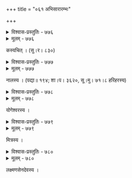 +++
title = "०६१ अभिसारारम्भः"

+++



<details><summary>विश्वास-प्रस्तुतिः - ७७६</summary>

पतिर् दुर्वञ्चो’यं विधुरमलिनो वर्त्म विषमं  
जनश् छिद्रान्वेषी प्रणयिवचनं दुष्परिहरम् ।  
अतः काचित् तन्वी रतिविदितसङ्केतगतये  
गृहाद् वारं वारं निरसरद् अथ प्राविशद् अथ ॥७७६॥
</details>

<details><summary>मूलम् - ७७६</summary>

पतिर् दुर्वञ्चो’यं विधुरमलिनो वर्त्म विषमं  
जनश् छिद्रान्वेषी प्रणयिवचनं दुष्परिहरम् ।  
अतः काचित् तन्वी रतिविदितसङ्केतगतये  
गृहाद् वारं वारं निरसरद् अथ प्राविशद् अथ ॥७७६॥
</details>


कस्यचित् । (सु।र। ८३०)  



<details><summary>विश्वास-प्रस्तुतिः - ७७७</summary>

मन्दं निधेहि चरणौ परिधेहि नीलं  
वासः पिधेहि वलयावलिम् अञ्चलेन ।  
मा जल्प साहसिनि शारदचन्द्रकान्ति  
दन्तांशवस् तव तमांसि समापयन्ति ॥७७७॥
</details>

<details><summary>मूलम् - ७७७</summary>

मन्दं निधेहि चरणौ परिधेहि नीलं  
वासः पिधेहि वलयावलिम् अञ्चलेन ।  
मा जल्प साहसिनि शारदचन्द्रकान्ति  
दन्तांशवस् तव तमांसि समापयन्ति ॥७७७॥
</details>


नालस्य । (पद्या॥ १९४; शा।प। ३६२०, सू।मु। ७१।८ हरिहरस्य)  



<details><summary>विश्वास-प्रस्तुतिः - ७७८</summary>

उत्क्षिप्तं सखि वर्तिपूरितमुखं मूकीकृतं नूपुरं   
काञ्चीदाम निवृत्तघर्घररवं क्षिप्तं दुकूलान्तरे ।  
सुप्ताः पञ्जरसारिकाः परिजनो’प्य् आघूर्णितो निद्रया   
शून्यो राजपथस् तमांसि निविडान्य् एह्य् एहि निर्गम्यताम् ॥७७८॥
</details>

<details><summary>मूलम् - ७७८</summary>

उत्क्षिप्तं सखि वर्तिपूरितमुखं मूकीकृतं नूपुरं   
काञ्चीदाम निवृत्तघर्घररवं क्षिप्तं दुकूलान्तरे ।  
सुप्ताः पञ्जरसारिकाः परिजनो’प्य् आघूर्णितो निद्रया   
शून्यो राजपथस् तमांसि निविडान्य् एह्य् एहि निर्गम्यताम् ॥७७८॥
</details>


योगेश्वरस्य ।  



<details><summary>विश्वास-प्रस्तुतिः - ७७९</summary>

सखी निर्वैलक्ष्या स च सहचरो’त्यन्तचपलः  
कृतो मुग्धे दुग्धे किम् इति वृषदंशः प्रहरिकः ।  
सुवर्णं स्वं चक्षुः फलति न विलम्बस्व कुलटा  
कुलोत्पातः शातक्रतवम् अचलं चुम्बति शशी ॥७७९॥
</details>

<details><summary>मूलम् - ७७९</summary>

सखी निर्वैलक्ष्या स च सहचरो’त्यन्तचपलः  
कृतो मुग्धे दुग्धे किम् इति वृषदंशः प्रहरिकः ।  
सुवर्णं स्वं चक्षुः फलति न विलम्बस्व कुलटा  
कुलोत्पातः शातक्रतवम् अचलं चुम्बति शशी ॥७७९॥
</details>


मित्रस्य ।  



<details><summary>विश्वास-प्रस्तुतिः - ७८०</summary>

मुञ्चत्य् आभरणानि दीप्तमुखराण्य् उत्तंसम् इन्दीवरैः  
कुर्वाणा दधती मुहुर् मृगमदक्षोदानुलिप्तं वपुः ।  
कालिन्दीजलवेणिनीलमसृणं चीनांशुकं बिभ्रती  
मुग्धे त्वं प्रकटीकरोष्य् अविनयारम्भं वृथा निह्नवः ॥७८०॥
</details>

<details><summary>मूलम् - ७८०</summary>

मुञ्चत्य् आभरणानि दीप्तमुखराण्य् उत्तंसम् इन्दीवरैः  
कुर्वाणा दधती मुहुर् मृगमदक्षोदानुलिप्तं वपुः ।  
कालिन्दीजलवेणिनीलमसृणं चीनांशुकं बिभ्रती  
मुग्धे त्वं प्रकटीकरोष्य् अविनयारम्भं वृथा निह्नवः ॥७८०॥
</details>


लक्ष्मणसेनदेवस्य ।  

